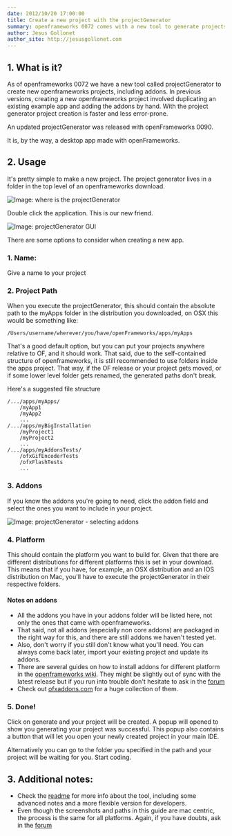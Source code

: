 ```yaml
---
date: 2012/10/20 17:00:00
title: Create a new project with the projectGenerator
summary: openframeworks 0072 comes with a new tool to generate projects
author: Jesus Gollonet
author_site: http://jesusgollonet.com
---
```


## 1. What is it?
As of openframeworks 0072 we have a new tool called projectGenerator to create new openframeworks projects, including addons.  In previous versions, creating a new openframeworks project involved duplicating an existing example app and adding the addons by hand.  With the project generator project creation is faster and less error-prone.

An updated projectGenerator was released with openFrameworks 0090.

It is, by the way, a desktop app made with openFrameworks.

## 2. Usage
It's pretty simple to make a new project.
The project generator lives in a folder in the top level of an openframeworks download.

![Image: where is the projectGenerator](new-pg-00.png)

Double click the application. This is our new friend.

![Image: projectGenerator GUI](new-pg-01.png)

There are some options to consider when creating a new app.

### 1. Name:
Give a name to your project

### 2. Project Path
When you execute the projectGenerator, this should contain the absolute path to the myApps folder in the distribution you downloaded, on OSX this would be something like:

	/Users/username/wherever/you/have/openFrameworks/apps/myApps

That's a good default option, but you can put your projects anywhere relative to OF, and it should work. That said, due to the self-contained structure of openframeworks, it is still recommended to use folders inside the apps project. That way, if the OF release or your project gets moved, or if some lower level folder gets renamed, the generated paths don't break.

Here's a suggested file structure

	/.../apps/myApps/
		/myApp1
		/myApp2
		...
	/.../apps/myBigInstallation
		/myProject1
		/myProject2
		...
	/.../apps/myAddonsTests/
		/ofxGifEncoderTests
		/ofxFlashTests
		...



### 3. Addons
If you know the addons you're going to need, click the addon field and select the ones you want to include in your project.

![Image: projectGenerator - selecting addons](new-pg-02.png)

### 4. Platform
This should contain the platform you want to build for. Given that there are different distributions for different platforms this is set in your download. This means that if you have, for example, an OSX distribution and an IOS distribution on Mac, you'll have to execute the projectGenerator in their respective folders.

#### Notes on addons
- All the addons you have in your addons folder will be listed here, not only the ones that came with openframeworks.
- That said, not all addons (especially non core addons) are packaged in the right way for this, and there are still addons we haven't tested yet.
- Also, don't worry if you still don't know what you'll need. You can always come back later, import your existing project and update its addons.
- There are several guides on how to install addons for different platform in the [openframeworks wiki](http://wiki.openframeworks.cc/index.php?title=Main_Page). They might be slightly out of sync with the latest release but if you run into trouble don't hesitate to ask in the [forum](http://forum.openframeworks.cc/index.php)
- Check out [ofxaddons.com](http://ofxaddons.com) for a huge collection of them.

### 5. Done!
Click on generate and your project will be created. A popup will opened to show you generating your project was successful. This popup also contains a button that will let you open your newly created project in your main IDE.

Alternatively you can go to the folder you specified in the path and your project will be waiting for you. Start coding.

## 3. Additional notes:
- Check the [readme](https://github.com/ofZach/projectGeneratorSimple/tree/master/bin) for more info about the tool, including some advanced notes and a more flexible version for developers.
- Even though the screenshots and paths in this guide are mac centric, the process is the same for all platforms. Again, if you have doubts, ask in the [forum](http://forum.openframeworks.cc/index.php)
